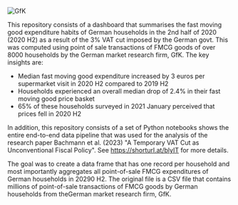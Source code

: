 ![GfK](https://github.com/satyajitdutt-data/Consumer-spending-price-change-data-analysis/assets/144555009/df358bd1-c148-45e8-ba29-132202a63da7)

This repository consists of a dashboard that summarises the fast moving good expenditure habits of German households in the 2nd half of 2020 (2020 H2) as a result of the 3% VAT cut imposed by the German govt. This was computed using point of sale transactions of FMCG goods of over 8000 households by the German market research firm, GfK. The key insights are: 
- Median fast moving good expenditure increased by 3 euros per supermarket visit in 2020 H2 compared to 2019 H2 
- Households experienced an overall median drop of 2.4% in their fast moving good price basket
- 65% of these households surveyed in 2021 January perceived that prices fell in 2020 H2 

In addition, this repository consists of a set of Python notebooks shows the entire end-to-end data pipeline that was used for the analysis of the research paper Bachmann et al. (2023) "A Temporary VAT Cut as Unconventional Fiscal Policy". See https://shorturl.at/blyIT for more details.

The goal was to create a data frame that has one record per household and most importantly aggregates all point-of-sale FMCG expenditures of German households in 20290 H2. The original file is a CSV file that contains millions of point-of-sale transactions of FMCG goods by German households from theGerman market research firm, GfK. 

